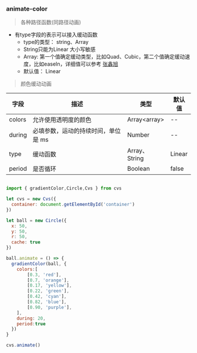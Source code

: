 ### animate-color

> 各种路径函数(同路径动画)

- 有type字段的表示可以接入缓动函数  
  - type的类型： string、Array  
  - String只能为Linear  大小写敏感   
  - Array: 第一个值确定缓动类型，比如Quad、Cubic，第二个值确定缓动速度，比如easeIn，详细值可以参考 [张鑫旭](https://www.zhangxinxu.com/wordpress/2016/12/how-use-tween-js-animation-easing/)   
  - 默认值： Linear  


<!-- > 生成调色板

```javascript

import { colorPalette } from cvs

```

- 参数：

| 描述                                             | 类型   | 默认值 |示例|
| --------- | ------------------------------------------------ | ------ | ------ |
|允许使用透明度的颜色|Array\<array\>|无|[0.6,'red']|


##### 示例

```javascript

const colors = [
  [0.3, 'red'],
  [0.7, 'orange'],
  [0.17, 'yellow'],
  [0.22, 'green'],
  [0.42, 'cyan'],
  [0.82, 'blue'],
  [0.90, 'purple'],
]

const colorArr = colorPalette(colors)

``` -->

> 颜色缓动动画

| 字段 | 描述                                | 类型   | 默认值 |
| ---- | ----------------------------------- | ------ | ------ |
| colors | 允许使用透明度的颜色 | Array\<array\> | --   |
| during | 必填参数，运动的持续时间，单位是 ms | Number | --     |
| type | 缓动函数 | Array、String | Linear     |
| period | 是否循环 | Boolean | false |

```javascript

import { gradientColor,Circle,Cvs } from cvs

let cvs = new Cvs({
  container: document.getElementById('container')
})

let ball = new Circle({
  x: 50,
  y: 50,
  r: 50,
  cache: true
})

ball.animate = () => {
  gradientColor(ball, {
    colors:[
        [0.3, 'red'],
        [0.7, 'orange'],
        [0.17, 'yellow'],
        [0.22, 'green'],
        [0.42, 'cyan'],
        [0.82, 'blue'],
        [0.90, 'purple'],
    ],
    during: 20,
    period:true
  })
}

cvs.animate()

```